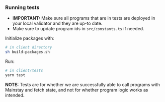 ### Running tests

- **IMPORTANT:** Make sure all programs that are in tests are deployed in your local validator and they are up-to date.
- Make sure to update program ids in `src/constants.ts` if needed.

Initialize packages with:

```sh
# in client directory
sh build-packages.sh
```

Run:

```sh
# in client/tests
yarn test
```

**NOTE:** Tests are for whether we are successfully able to call programs with Mainstay and fetch state, and not for whether program logic works as intended.
